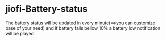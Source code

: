 # jiofi-Battery-status

The battery status will be updated in every minute(==>you can customize base of your need)
and if battery falls bellow 10% a battery low notification will be played
